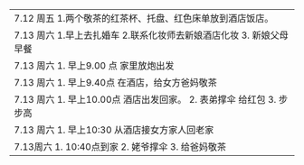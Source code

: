 |                                                              |
| ------------------------------------------------------------ |
| 7.12 周五   1.两个敬茶的红茶杯、托盘、红色床单放到酒店饭店。 |
| 7.13 周六   1.早上去扎婚车  2.联系化妆师去新娘酒店化妆 3. 新娘父母早餐 |
| 7.13 周六    1. 早上9.00 点 家里放炮出发                     |
| 7.13 周六    1. 早上9.40点   在酒店，给女方爸妈敬茶          |
| 7.13 周六    1. 早上10.00点   酒店出发回家。  2. 表弟撑伞 给红包    3. 步步高 |
| 7.13 周六    1. 早上10:30   从酒店接女方家人回老家           |
| 7.13周六     1. 10:40点到家   2. 姥爷撑伞  3. 给爸妈敬茶     |



